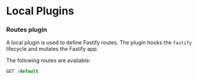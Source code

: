 # Local Plugins

### Routes plugin

A local plugin is used to define Fastify routes. The plugin hooks the `fastify` lifecycle and mutates the Fastify app.

The following routes are available:

```javascript
GET /default
```
